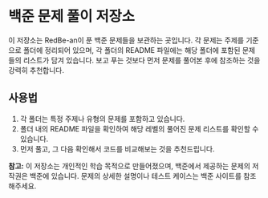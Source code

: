 # 백준 문제 풀이 저장소

이 저장소는 RedBe-an이 푼 백준 문제들을 보관하는 곳입니다. 각 문제는 주제를 기준으로 폴더에 정리되어 있으며, 각 폴더의 README 파일에는 해당 폴더에 포함된 문제들의 리스트가 담겨 있습니다. 보고 푸는 것보다 먼저 문제를 풀어본 후에 참조하는 것을 강력히 추천합니다.

## 사용법

1. 각 폴더는 특정 주제나 유형의 문제를 포함하고 있습니다.
2. 폴더 내의 README 파일을 확인하여 해당 레벨의 풀어진 문제 리스트를 확인할 수 있습니다.
3. 먼저 풀고, 그 다음 확인해서 코드를 비교해보는 것을 추천드립니다.

**참고:** 이 저장소는 개인적인 학습 목적으로 만들어졌으며, 백준에서 제공하는 문제의 저작권은 백준에 있습니다. 문제의 상세한 설명이나 테스트 케이스는 백준 사이트를 참조해주세요.
